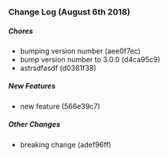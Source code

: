 ### Change Log (August 6th 2018)

##### Chores

*  bumping version number (aee0f7ec)
*  bump version number to 3.0.0 (d4ca95c9)
*  astrsdfasdf (d0381f38)

##### New Features

*  new feature (566e39c7)

##### Other Changes

*  breaking change (adef96ff)


